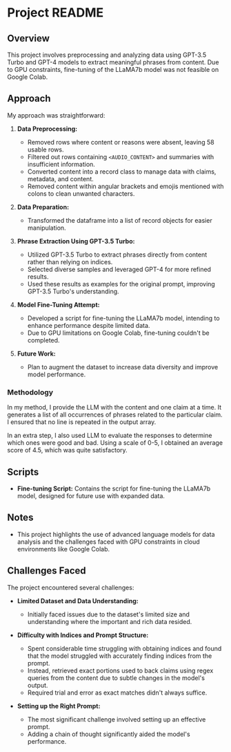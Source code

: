 # Project README

## Overview
This project involves preprocessing and analyzing data using GPT-3.5 Turbo and GPT-4 models to extract meaningful phrases from content. Due to GPU constraints, fine-tuning of the LLaMA7b model was not feasible on Google Colab.

## Approach
My approach was straightforward:

1. **Data Preprocessing:**
   - Removed rows where content or reasons were absent, leaving 58 usable rows.
   - Filtered out rows containing `<AUDIO_CONTENT>` and summaries with insufficient information.
   - Converted content into a record class to manage data with claims, metadata, and content.
   - Removed content within angular brackets and emojis mentioned with colons to clean unwanted characters.

2. **Data Preparation:**
   - Transformed the dataframe into a list of record objects for easier manipulation.
   
3. **Phrase Extraction Using GPT-3.5 Turbo:**
   - Utilized GPT-3.5 Turbo to extract phrases directly from content rather than relying on indices.
   - Selected diverse samples and leveraged GPT-4 for more refined results.
   - Used these results as examples for the original prompt, improving GPT-3.5 Turbo's understanding.



4. **Model Fine-Tuning Attempt:**
   - Developed a script for fine-tuning the LLaMA7b model, intending to enhance performance despite limited data.
   - Due to GPU limitations on Google Colab, fine-tuning couldn't be completed.

5. **Future Work:**
   - Plan to augment the dataset to increase data diversity and improve model performance.
### Methodology

In my method, I provide the LLM with the content and one claim at a time. It generates a list of all occurrences of phrases related to the particular claim. I ensured that no line is repeated in the output array.

In an extra step, I also used LLM to evaluate the responses to determine which ones were good and bad. Using a scale of 0-5, I obtained an average score of 4.5, which was quite satisfactory.


## Scripts
- **Fine-tuning Script:** Contains the script for fine-tuning the LLaMA7b model, designed for future use with expanded data.

## Notes
- This project highlights the use of advanced language models for data analysis and the challenges faced with GPU constraints in cloud environments like Google Colab.

## Challenges Faced

The project encountered several challenges:

- **Limited Dataset and Data Understanding:**
  - Initially faced issues due to the dataset's limited size and understanding where the important and rich data resided.

- **Difficulty with Indices and Prompt Structure:**
  - Spent considerable time struggling with obtaining indices and found that the model struggled with accurately finding indices from the prompt.
  - Instead, retrieved exact portions used to back claims using regex queries from the content due to subtle changes in the model's output.
  - Required trial and error as exact matches didn't always suffice.

- **Setting up the Right Prompt:**
  - The most significant challenge involved setting up an effective prompt.
  - Adding a chain of thought significantly aided the model's performance.
